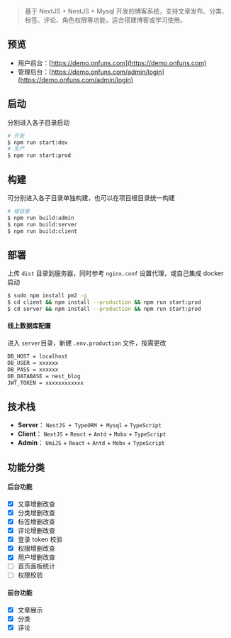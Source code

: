 > 基于 NextJS + NestJS + Mysql 开发的博客系统，支持文章发布、分类、标签、评论、角色权限等功能，适合搭建博客或学习使用。

## 预览

- 用户前台：[https://demo.onfuns.com](https://demo.onfuns.com)
- 管理后台：[https://demo.onfuns.com/admin/login](https://demo.onfuns.com/admin/login)

## 启动

分别进入各子目录启动

```bash
# 开发
$ npm run start:dev
# 生产
$ npm run start:prod
```

## 构建

可分别进入各子目录单独构建，也可以在项目根目录统一构建

```bash
# 根目录
$ npm run build:admin
$ npm run build:server
$ npm run build:client
```

## 部署

上传 `dist` 目录到服务器，同时参考 `nginx.conf` 设置代理，或自己集成 docker 启动

```bash
$ sudo npm install pm2 -g
$ cd client && npm install --production && npm run start:prod
$ cd server && npm install --production && npm run start:prod
```

#### 线上数据库配置

进入 `server`目录，新建 `.env.production` 文件，按需更改

```bash
DB_HOST = localhost
DB_USER = xxxxxx
DB_PASS = xxxxxx
DB_DATABASE = nest_blog
JWT_TOKEN = xxxxxxxxxxxx
```

## 技术栈

- **Server**： `NestJS + TypeORM + Mysql` + `TypeScript`
- **Client**： `NextJS` + `React` + `Antd` + `Mobx` + `TypeScript`
- **Admin**： `UmiJS` + `React` + `Antd` + `Mobx` + `TypeScript`

## 功能分类

#### 后台功能

- [x] 文章增删改查
- [x] 分类增删改查
- [x] 标签增删改查
- [x] 评论增删改查
- [x] 登录 token 校验
- [x] 权限增删改查
- [x] 用户增删改查
- [ ] 首页面板统计
- [ ] 权限校验

#### 前台功能

- [x] 文章展示
- [x] 分类
- [x] 评论
